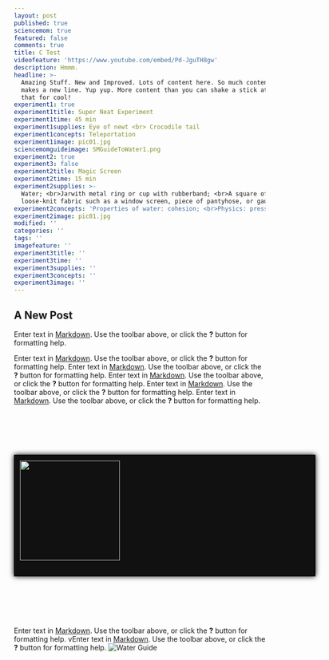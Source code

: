 ```yaml
---
layout: post
published: true
sciencemom: true
featured: false
comments: true
title: C Test
videofeature: 'https://www.youtube.com/embed/Pd-JguTH8gw'
description: Hmmm.
headline: >-
  Amazing Stuff. New and Improved. Lots of content here. So much content that it
  makes a new line. Yup yup. More content than you can shake a stick at. How's
  that for cool!
experiment1: true
experiment1title: Super Neat Experiment
experiment1time: 45 min
experiment1supplies: Eye of newt <br> Crocodile tail
experiment1concepts: Teleportation
experiment1image: pic01.jpg
sciencemomguideimage: SMGuideToWater1.png
experiment2: true
experiment3: false
experiment2title: Magic Screen
experiment2time: 15 min
experiment2supplies: >-
  Water; <br>Jarwith metal ring or cup with rubberband; <br>A square of
  loose-knit fabric such as a window screen, piece of pantyhose, or gauze
experiment2concepts: 'Properties of water: cohesion; <br>Physics: pressure, balanced forces;'
experiment2image: pic01.jpg
modified: ''
categories: ''
tags: ''
imagefeature: ''
experiment3title: ''
experiment3time: ''
experiment3supplies: ''
experiment3concepts: ''
experiment3image: ''
---
```

## A New Post

Enter text in [Markdown](http://daringfireball.net/projects/markdown/). Use the toolbar above, or click the **?** button for formatting help. 


Enter text in [Markdown](http://daringfireball.net/projects/markdown/). Use the toolbar above, or click the **?** button for formatting help. Enter text in [Markdown](http://daringfireball.net/projects/markdown/). Use the toolbar above, or click the **?** button for formatting help. Enter text in [Markdown](http://daringfireball.net/projects/markdown/). Use the toolbar above, or click the **?** button for formatting help. 
Enter text in [Markdown](http://daringfireball.net/projects/markdown/). Use the toolbar above, or click the **?** button for formatting help. Enter text in [Markdown](http://daringfireball.net/projects/markdown/). Use the toolbar above, or click the **?** button for formatting help. 

<style>
#scroll {
width:600px;
height:240px;
margin:100px auto;
background:#111111;
border:2px solid #000;
overflow:auto;
white-space:nowrap;
box-shadow:0 0 10px #000;
}
#scroll img {
margin:10px 10px 0 10px;
}
</style>

<div id="scroll">
  <img src="{{site.baseurl}}/images/0.png", height=200px> 
</div>


Enter text in [Markdown](http://daringfireball.net/projects/markdown/). Use the toolbar above, or click the **?** button for formatting help. vEnter text in [Markdown](http://daringfireball.net/projects/markdown/). Use the toolbar above, or click the **?** button for formatting help.
![Water Guide]({{site.baseurl}}/images/SMGuideToWater1.png)
